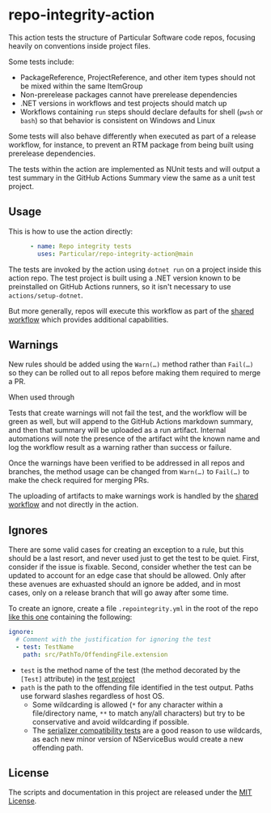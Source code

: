 # repo-integrity-action

This action tests the structure of Particular Software code repos, focusing heavily on conventions inside project files.

Some tests include:

* PackageReference, ProjectReference, and other item types should not be mixed within the same ItemGroup
* Non-prerelease packages cannot have prerelease dependencies
* .NET versions in workflows and test projects should match up
* Workflows containing `run` steps should declare defaults for shell (`pwsh` or `bash`) so that behavior is consistent on Windows and Linux

Some tests will also behave differently when executed as part of a release workflow, for instance, to prevent an RTM package from being built using prerelease dependencies.

The tests within the action are implemented as NUnit tests and will output a test summary in the GitHub Actions Summary view the same as a unit test project.

## Usage

This is how to use the action directly:

```yaml
      - name: Repo integrity tests
        uses: Particular/repo-integrity-action@main
```

The tests are invoked by the action using `dotnet run` on a project inside this action repo. The test project is built using a .NET version known to be preinstalled on GitHub Actions runners, so it isn't necessary to use `actions/setup-dotnet`.

But more generally, repos will execute this workflow as part of the [shared workflow](https://github.com/Particular/shared-workflows/blob/main/.github/workflows/code-analysis.yml) which provides additional capabilities.

## Warnings

New rules should be added using the `Warn(…)` method rather than `Fail(…)` so they can be rolled out to all repos before making them required to merge a PR.

When used through 

Tests that create warnings will not fail the test, and the workflow will be green as well, but will append to the GitHub Actions markdown summary, and then that summary will be uploaded as a run artifact. Internal automations will note the presence of the artifact wiht the known name and log the workflow result as a warning rather than success or failure.

Once the warnings have been verified to be addressed in all repos and branches, the method usage can be changed from `Warn(…)` to `Fail(…)` to make the check required for merging PRs.

The uploading of artifacts to make warnings work is handled by the [shared workflow](https://github.com/Particular/shared-workflows/blob/main/.github/workflows/code-analysis.yml) and not directly in the action.

## Ignores

There are some valid cases for creating an exception to a rule, but this should be a last resort, and never used just to get the test to be quiet. First, consider if the issue is fixable. Second, consider whether the test can be updated to account for an edge case that should be allowed. Only after these avenues are exhuasted should an ignore be added, and in most cases, only on a release branch that will go away after some time.

To create an ignore, create a file `.repointegrity.yml` in the root of the repo [like this one](https://github.com/Particular/ParticularTemplates/blob/master/.repointegrity.yml) containing the following:

```yaml
ignore:
  # Comment with the justification for ignoring the test
  - test: TestName
    path: src/PathTo/OffendingFile.extension
```

* `test` is the method name of the test (the method decorated by the `[Test]` attribute) in the [test project](https://github.com/Particular/repo-integrity-action/tree/main/src/RepoIntegrityTests)
* `path` is the path to the offending file identified in the test output. Paths use forward slashes regardless of host OS.
  * Some wildcarding is allowed (`*` for any character within a file/directory name, `**` to match any/all characters) but try to be conservative and avoid wildcarding if possible.
  * The [serializer compatibility tests](https://github.com/Particular/NServiceBus.Serializers.CompatTests/blob/master/.repointegrity.yml) are a good reason to use wildcards, as each new minor version of NServiceBus would create a new offending path.

## License

The scripts and documentation in this project are released under the [MIT License](LICENSE.md).

